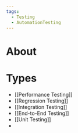```yaml
---
tags:
  - Testing
  - AutomationTesting
---
```

# About
# Types
- [[Performance Testing]]
- [[Regression Testing]]
- [[Integration Testing]]
- [[End-to-End Testing]]
- [[Unit Testing]]
- 